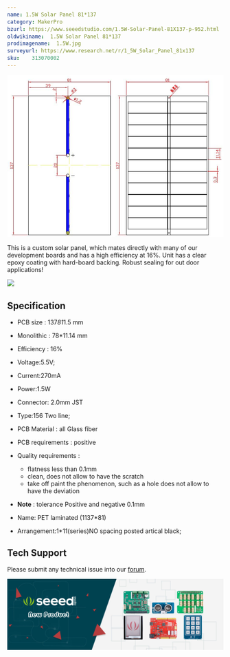 ```yaml
---
name: 1.5W Solar Panel 81*137
category: MakerPro
bzurl: https://www.seeedstudio.com/1.5W-Solar-Panel-81X137-p-952.html
oldwikiname:  1.5W Solar Panel 81*137
prodimagename:  1.5W.jpg
surveyurl: https://www.research.net/r/1_5W_Solar_Panel_81x137
sku:    313070002
---
```

![](https://github.com/SeeedDocument/1.5W_Solar_Panel_81x137/raw/master/img/1.5W.jpg)

This is a custom solar panel, which mates directly with many of our development boards and has a high efficiency at 16%. Unit has a clear epoxy coating with hard-board backing. Robust sealing for out door applications!

[![](https://github.com/SeeedDocument/Seeed-WiKi/raw/master/docs/images/300px-Get_One_Now_Banner-ragular.png)](https://www.seeedstudio.com/1.5W-Solar-Panel-81X137-p-952.html)


##   Specification

*   PCB size : 137*81*1.5 mm

*   Monolithic : 78*11.14 mm

*   Efficiency : 16%

*   Voltage:5.5V;

*   Current:270mA

*   Power:1.5W
*   Connector: 2.0mm JST

*   Type:156 Two line;

*   PCB Material : all Glass fiber

*   PCB requirements : positive

*   Quality requirements :

    *   flatness less than 0.1mm
    *   clean, does not allow to have the scratch
    *   take off paint the phenomenon, such as a hole does not allow to have the deviation

*   **Note** : tolerance Positive and negative 0.1mm

*   Name: PET laminated (1137*81)

*   Arrangement:1*11(series)NO spacing posted artical black;

## Tech Support
Please submit any technical issue into our [forum](http://forum.seeedstudio.com/). <br /><p style="text-align:center"><a href="https://www.seeedstudio.com/act-4.html?utm_source=wiki&utm_medium=wikibanner&utm_campaign=newproducts" target="_blank"><img src="https://github.com/SeeedDocument/Wiki_Banner/raw/master/new_product.jpg" /></a></p>